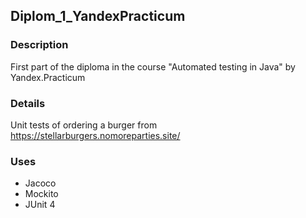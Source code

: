 ## Diplom_1_YandexPracticum
### Description
First part of the diploma in the course "Automated testing in Java" by Yandex.Practicum
### Details
Unit tests of ordering a burger from https://stellarburgers.nomoreparties.site/
### Uses
- Jacoco
- Mockito
- JUnit 4
